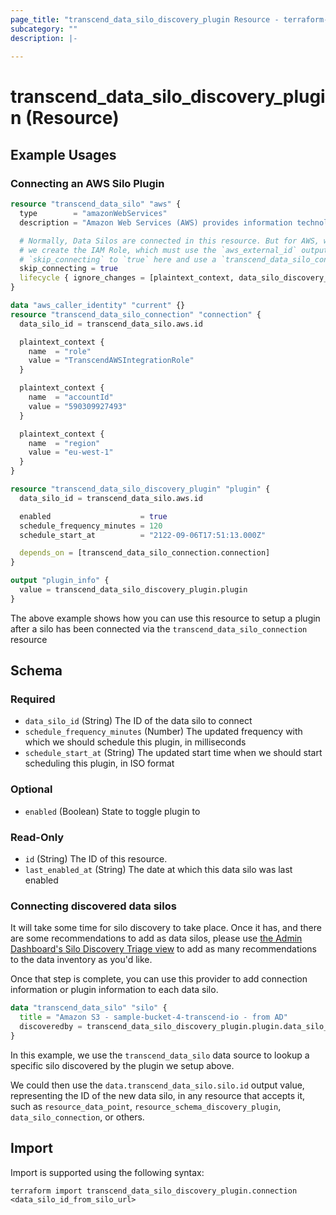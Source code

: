 ```yaml
---
page_title: "transcend_data_silo_discovery_plugin Resource - terraform-provider-transcend"
subcategory: ""
description: |-
  
---
```


# transcend_data_silo_discovery_plugin (Resource)



## Example Usages

### Connecting an AWS Silo Plugin

```terraform
resource "transcend_data_silo" "aws" {
  type        = "amazonWebServices"
  description = "Amazon Web Services (AWS) provides information technology infrastructure services to businesses in the form of web services."

  # Normally, Data Silos are connected in this resource. But for AWS, we want to delay connecting until after
  # we create the IAM Role, which must use the `aws_external_id` output from this resource. So instead, we set
  # `skip_connecting` to `true` here and use a `transcend_data_silo_connection` resource below
  skip_connecting = true
  lifecycle { ignore_changes = [plaintext_context, data_silo_discovery_plugin] }
}

data "aws_caller_identity" "current" {}
resource "transcend_data_silo_connection" "connection" {
  data_silo_id = transcend_data_silo.aws.id

  plaintext_context {
    name  = "role"
    value = "TranscendAWSIntegrationRole"
  }

  plaintext_context {
    name  = "accountId"
    value = "590309927493"
  }

  plaintext_context {
    name  = "region"
    value = "eu-west-1"
  }
}

resource "transcend_data_silo_discovery_plugin" "plugin" {
  data_silo_id = transcend_data_silo.aws.id

  enabled                    = true
  schedule_frequency_minutes = 120
  schedule_start_at          = "2122-09-06T17:51:13.000Z"

  depends_on = [transcend_data_silo_connection.connection]
}

output "plugin_info" {
  value = transcend_data_silo_discovery_plugin.plugin
}
```

The above example shows how you can use this resource to setup a plugin after a silo has been connected via the `transcend_data_silo_connection` resource

<!-- schema generated by tfplugindocs -->
## Schema

### Required

- `data_silo_id` (String) The ID of the data silo to connect
- `schedule_frequency_minutes` (Number) The updated frequency with which we should schedule this plugin, in milliseconds
- `schedule_start_at` (String) The updated start time when we should start scheduling this plugin, in ISO format

### Optional

- `enabled` (Boolean) State to toggle plugin to

### Read-Only

- `id` (String) The ID of this resource.
- `last_enabled_at` (String) The date at which this data silo was last enabled

### Connecting discovered data silos

It will take some time for silo discovery to take place. Once it has, and there are some recommendations to add as data silos, please use [the Admin Dashboard's Silo Discovery Triage view](https://app.transcend.io/data-map/data-inventory/silo-discovery/triage) to add as many recommendations to the data inventory as you'd like.

Once that step is complete, you can use this provider to add connection information or plugin information to each data silo.

```terraform
data "transcend_data_silo" "silo" {
  title = "Amazon S3 - sample-bucket-4-transcend-io - from AD"
  discoveredby = transcend_data_silo_discovery_plugin.plugin.data_silo_id
}
```

In this example, we use the `transcend_data_silo` data source to lookup a specific silo discovered by the plugin we setup above.

We could then use the `data.transcend_data_silo.silo.id` output value, representing the ID of the new data silo, in any resource that accepts it, such as `resource_data_point`, `resource_schema_discovery_plugin`, `data_silo_connection`, or others.

## Import

Import is supported using the following syntax:

```shell
terraform import transcend_data_silo_discovery_plugin.connection <data_silo_id_from_silo_url>
```